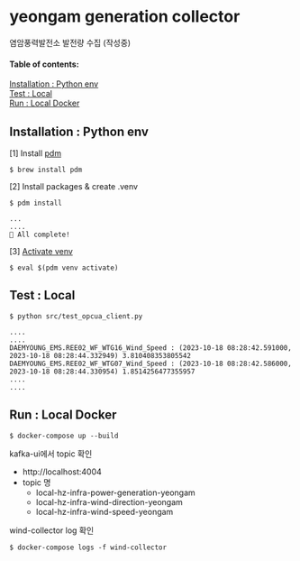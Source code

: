 # yeongam generation collector 

염암풍력발전소 발전량 수집 (작성중)

#### Table of contents: 

[Installation : Python env](#installation--python-env)  
[Test : Local](#test--local)  
[Run : Local Docker](#run--local-docker) 

## Installation : Python env
 
[1] Install [pdm](https://pdm.fming.dev/latest/#installation)
```
$ brew install pdm
```
[2] Install packages & create .venv
```
$ pdm install

...
....
🎉 All complete!
```
[3] [Activate venv](https://pdm.fming.dev/latest/usage/venv/#activate-a-virtualenv)
```
$ eval $(pdm venv activate)
```

## Test : Local
```
$ python src/test_opcua_client.py

....
....
DAEMYOUNG_EMS.REE02_WF_WTG16_Wind_Speed : (2023-10-18 08:28:42.591000, 2023-10-18 08:28:44.332949) 3.810408353805542
DAEMYOUNG_EMS.REE02_WF_WTG07_Wind_Speed : (2023-10-18 08:28:42.586000, 2023-10-18 08:28:44.330954) 1.8514256477355957
....
....
```

## Run : Local Docker
```
$ docker-compose up --build
```
kafka-ui에서 topic 확인 
- http://localhost:4004 
- topic 명   
  - local-hz-infra-power-generation-yeongam 
  - local-hz-infra-wind-direction-yeongam
  - local-hz-infra-wind-speed-yeongam

wind-collector log 확인
```
$ docker-compose logs -f wind-collector
```